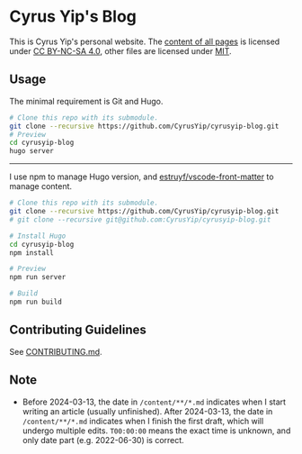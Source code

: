 # Cyrus Yip's Blog

This is Cyrus Yip's personal website. The [content of all pages](content) is licensed under [CC BY-NC-SA 4.0](https://creativecommons.org/licenses/by-nc-sa/4.0/), other files are licensed under [MIT](LICENSE.md).

## Usage

The minimal requirement is Git and Hugo.

```bash
# Clone this repo with its submodule.
git clone --recursive https://github.com/CyrusYip/cyrusyip-blog.git
# Preview
cd cyrusyip-blog
hugo server
```

---

I use npm to manage Hugo version, and [estruyf/vscode-front-matter](https://github.com/estruyf/vscode-front-matter) to manage content.


```bash
# Clone this repo with its submodule.
git clone --recursive https://github.com/CyrusYip/cyrusyip-blog.git
# git clone --recursive git@github.com:CyrusYip/cyrusyip-blog.git

# Install Hugo
cd cyrusyip-blog
npm install

# Preview
npm run server

# Build
npm run build
```

## Contributing Guidelines

See [CONTRIBUTING.md](.github/CONTRIBUTING.md).

## Note

- Before 2024-03-13, the date in `/content/**/*.md` indicates when I start writing an article (usually unfinished). After 2024-03-13, the date in `/content/**/*.md` indicates when I finish the first draft, which will undergo multiple edits. `T00:00:00` means the exact time is unknown, and only date part (e.g. 2022-06-30) is correct.